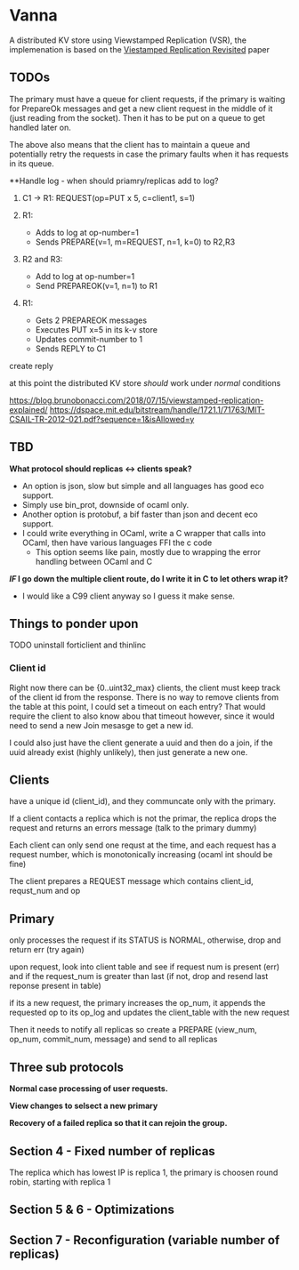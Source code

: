 # Vanna
A distributed KV store using Viewstamped Replication (VSR), the implemenation is based on the [Viestamped Replication Revisited](https://pmg.csail.mit.edu/papers/vr-revisited.pdf) paper

## TODOs

The primary must have a queue for client requests, if the primary is waiting for PrepareOk messages and get a new client request in the middle of it (just reading from the socket). Then it has to be put on a queue to get handled later on.

The above also means that the client has to maintain a queue and potentially retry the requests in case the primary faults when it has requests in its queue.

**Handle log - when should priamry/replicas add to log?
1. C1 -> R1: REQUEST(op=PUT x 5, c=client1, s=1)
2. R1: 
   - Adds to log at op-number=1
   - Sends PREPARE(v=1, m=REQUEST, n=1, k=0) to R2,R3

3. R2 and R3:
   - Add to log at op-number=1
   - Send PREPAREOK(v=1, n=1) to R1

4. R1:
   - Gets 2 PREPAREOK messages
   - Executes PUT x=5 in its k-v store
   - Updates commit-number to 1
   - Sends REPLY to C1

create reply

at this point the distributed KV store _should_ work under _normal_ conditions

https://blog.brunobonacci.com/2018/07/15/viewstamped-replication-explained/
https://dspace.mit.edu/bitstream/handle/1721.1/71763/MIT-CSAIL-TR-2012-021.pdf?sequence=1&isAllowed=y

## TBD
**What protocol should replicas <-> clients speak?**
* An option is json, slow but simple and all languages has good eco support.
* Simply use bin_prot, downside of ocaml only.
* Another option is protobuf, a bif faster than json and decent eco support.
* I could write everything in OCaml, write a C wrapper that calls into OCaml, then have various languages FFI the c code 
    * This option seems like pain, mostly due to wrapping the error handling between OCaml and C

**_IF_ I go down the multiple client route, do I write it in C to let others wrap it?**
* I would like a C99 client anyway so I guess it make sense.

## Things to ponder upon

TODO uninstall forticlient and thinlinc

### Client id
Right now there can be {0..uint32_max} clients, the client must keep track of the client id from the response. There is no way to remove clients from the table at this point, I could set a timeout on each entry? That would require the client to also know abou that timeout however, since it would need to send a new Join mesasge to get a new id. 

I could also just have the client generate a uuid and then do a join, if the uuid already exist (highly unlikely), then just generate a new one.

## Clients
have a unique id (client_id), and they communcate only with the primary.

If a client contacts a replica which is not the primar, the replica drops the request and returns an errors message (talk to the primary dummy)

Each client can only send one requst at the time, and each request has a request number, which is monotonically increasing (ocaml int should be fine)

The client prepares a REQUEST message which contains client_id, requst_num and op

## Primary
only processes the request if its STATUS is NORMAL, otherwise, drop and return err (try again)

upon request, look into client table and see if request num is present (err) and if the request_num is greater than last (if not, drop and resend last reponse present in table)

if its a new request, the primary increases the op_num, it appends the requested op to its op_log and updates the client_table with the new request

Then it needs to notify all replicas so create a PREPARE (view_num, op_num, commit_num, message) and send to all replicas

## Three sub protocols
**Normal case processing of user requests.**

**View changes to selsect a new primary**

**Recovery of a failed replica so that it can rejoin the group.**

## Section 4 - Fixed number of replicas

The replica which has lowest IP is replica 1, the primary is choosen round robin, starting with replica 1


## Section 5 & 6 - Optimizations

## Section 7 - Reconfiguration (variable number of replicas)
